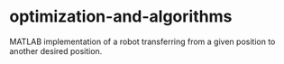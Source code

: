 # optimization-and-algorithms
MATLAB implementation of a robot transferring from a given position to another desired position. 
